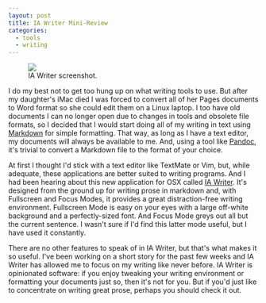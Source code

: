 ```yaml
---
layout: post
title: IA Writer Mini-Review
categories:
  - tools
  - writing
---
```

<figure>
<img src="/images/2011/07/ia-writer-screenshot.png" />
<figcaption>IA Writer screenshot.</figcaption>
</figure>

I do my best not to get too hung up on what writing tools to use. But after my daughter's iMac died I was forced to convert all of her Pages documents to Word format so she could edit them on a Linux laptop. I too have old documents I can no longer open due to changes in tools and obsolete file formats, so I decided that I would start doing all of my writing in text using [Markdown][markdown] for simple formatting. That way, as long as I have a text editor, my documents will always be available to me. And, using a tool like [Pandoc][pandoc], it's trivial to convert a Markdown file to the format of your choice.

At first I thought I'd stick with a text editor like TextMate or Vim, but, while adequate, these applications are better suited to writing programs. And I had been hearing about this new application for OSX called [IA Writer][ia-writer]. It's designed from the ground up for writing prose in markdown and, with Fullscreen and Focus Modes, it provides a great distraction-free writing environment. Fullscreen Mode is  easy on your eyes with a large off-white background and a perfectly-sized font. And Focus Mode greys out all but the current sentence. I wasn't sure if I'd find this latter mode useful, but I have used it constantly.

There are no other features to speak of in IA Writer, but that's what makes it so useful. I've been working on a short story for the past few weeks and IA Writer has allowed me to focus on my writing like never before. IA Writer is opinionated software: if you enjoy tweaking your writing environment or formatting your documents just so, then it's not for you. But if you'd just like to concentrate on writing great prose, perhaps you should check it out.

[ia-writer]: http://www.iawriter.com/
[pandoc]: http://johnmacfarlane.net/pandoc/
[markdown]: http://daringfireball.net/projects/markdown/syntax
